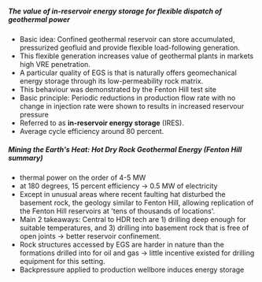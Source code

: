 ##### The value of in-reservoir energy storage for flexible dispatch of geothermal power

- Basic idea: Confined geothermal reservoir can store accumulated, pressurized geofluid and provide flexible load-following generation.
- This flexible generation increases value of geothermal plants in markets high VRE penetration.
- A particular quality of EGS is that is naturally offers geomechanical energy storage through its low-permeability rock matrix.
- This behaviour was demonstrated by the Fenton Hill test site 
- Basic principle: Periodic reductions in production flow rate with no change in injection rate were shown to results in increased reservour pressure
- Referred to as __in-reservoir energy storage__ (IRES).
- Average cycle efficiency around 80 percent.

##### Mining the Earth's Heat: Hot Dry Rock Geothermal Energy (Fenton Hill summary)

- thermal power on the order of 4-5 MW
- at 180 degrees, 15 percent efficiency -> 0.5 MW of electricity
- Except in unusual areas where recent faulting hat disturbed the basement rock, the geology similar to Fenton Hill, allowing replication of the Fenton Hill reservoirs at 'tens of thousands of locations'.
- Main 2 takeaways: Central to HDR tech are 1) drilling deep enough for suitable temperatures, and 3) drilling into basement rock that is free of open joints -> better reservoir confinement.
- Rock structures accessed by EGS are harder in nature than the formations drilled into for oil and gas -> little incentive existed for drilling equipment for this setting.
- Backpressure applied to production wellbore induces energy storage

